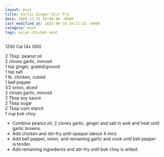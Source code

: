 ```yaml
---
layout: post
title: Garlic Ginger Stir Fry
date: 1969-12-31 19:00:00 -0500
last_modified_at: 2022-06-19 10:11:15 -0400
category: main
tags: asian chicken meat
---
```

1200 Cal (4x 300)
  
2 Tbsp. peanut oil  
2 cloves garlic, minced  
1 tsp ginger, grated/ground  
1 tsp salt  
1 lb. chicken, cubed  
1 bell pepper  
1/2 onion, diced  
2 cloves garlic, minced  
2 Tbsp soy sauce  
2 Tbsp sugar  
2 Tbsp corn starch  
1 cup bok choy  

* Combine peanut oil, 2 cloves garlic, ginger and salt in wok and heat until garlic browns.
* Add chicken and stir-fry until opaque (about 4 min).
* Add bell pepper, onion, and remaining garlic and cook until bell pepper is tender.
* Add remaining ingredients and stir-fry until bok choy is wilted.
